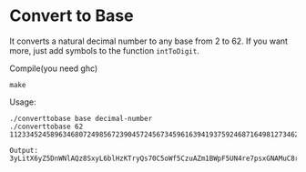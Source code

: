 # Convert to Base

It converts a natural decimal number to any base from 2 to 62. 
If you want more, just add symbols to the function `intToDigit`.

Compile(you need ghc)

	make

Usage:
	
	./converttobase base decimal-number
	./converttobase 62 11233452458963468072498567239045724567345961639419375924687164981273462349582734619845613942736529834572394562389457263459236745926345726394562734597234592673456923457263495273465293465273645923745629346572692475674567456745674567456725463568467857896787364634563657456874678467356735674678467835673456346534
	
	Output:
	3yLitX6yZ5DnWNlAQz8SxyL6blHzKTryQs70C5oWf5CzuAZm1BWpF5UN4re7psxGNAMuC8rnbW9w0YD7IX7qY5FAXu0r8xVYBihyFArOXJGsLebnEnQd3dykk7HVuTgj48gP288JX7G0LUS1n9iCa65N16N8eaJgGxnyYoAVAjqu
